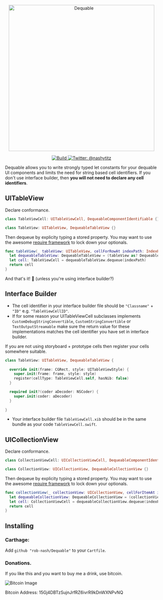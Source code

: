 <p align="center">
    <img src="Logo.png" width="480" max-width="90%" alt="Dequable" />
</p>

<p align="center">
    <a href="https://travis-ci.org/rob-nash/Dequable">
        <img src="https://travis-ci.org/rob-nash/Dequable.svg?branch=master" alt="Build" />
    </a>
    <a href="https://twitter.com/nashytitz">
        <img src="https://img.shields.io/badge/contact-@nashytitz-blue.svg?style=flat" alt="Twitter: @nashytitz" />
    </a>
</p>

Dequable allows you to write strongly typed let constants for your dequable UI components and limits the need for string based cell identifiers. If you don't use interface builder, then **you will not need to declare any cell identifiers**.

## UITableView

Declare conformance.

```swift
class TableViewCell: UITableViewCell, DequeableComponentIdentifiable {}

class TableView: UITableView, DequeableTableView {}
```

Then dequeue by explicity typing a stored property. You may want to use the awesome [require framework](https://github.com/JohnSundell/Require) to lock down your optionals.

```swift
func tableView(_ tableView: UITableView, cellForRowAt indexPath: IndexPath) -> UITableViewCell {
  let dequeableTableView: DequeableTableView = (tableView as? DequeableTableView).require(hint: "Must conform to DequeableTableView")
  let cell: TableViewCell = dequeableTableView.dequeue(indexPath)
  return cell
}

```

And that's it! 🤥 (unless you're using interface builder?)

## Interface Builder

* The cell identifier in your interface builder file should be `"Classname"` + `"ID"` e.g. `"TableViewCellID"`.
* If for some reason your UITableViewCell subclasses implements `CustomDebugStringConvertible`, `CustomStringConvertible` or `TextOutputStreamable` make sure the return value for these implementations matches the cell identifier you have set in interface builder.

If you are not using storyboard + prototype cells then register your cells somewhere suitable.

```swift
class TableView: UITableView, DequeableTableView {
    
  override init(frame: CGRect, style: UITableViewStyle) {
    super.init(frame: frame, style: style)
    register(cellType: TableViewCell.self, hasNib: false)
  }

  required init?(coder aDecoder: NSCoder) {
    super.init(coder: aDecoder)
  }
  
}
```

* Your interface builder file `TableViewCell.xib` should be in the same bundle as your code `TableViewCell.swift`.

## UICollectionView

Declare conformance.

```swift
class CollectionViewCell: UICollectionViewCell, DequeableComponentIdentifiable {}

class CollectionView: UICollectionView, DequeableCollectionView {}
```

Then dequeue by explicity typing a stored property. You may want to use the awesome [require framework](https://github.com/JohnSundell/Require) to lock down your optionals.

```swift
func collectionView(_ collectionView: UICollectionView, cellForItemAt indexPath: IndexPath) -> UICollectionViewCell {
  let dequeableCollectionView: DequeableCollectionView = (collectionView as? DequeableCollectionView).require(hint: "Must conform to DequeableCollectionView")
  let cell: CollectionViewCell = dequeableCollectionView.dequeue(indexPath)
  return cell
}

```

## Installing

### Carthage:

Add `github "rob-nash/Dequable"` to your `Cartfile`.

### Donations.
<p>If you like this and you want to buy me a drink, use bitcoin.</p>

![Bitcoin Image](Resources/Bitcoin.jpg)

Bitcoin Address: 15Gj4DBTzSujnJrfRZ6ivrR9kDnWXNPvNQ

